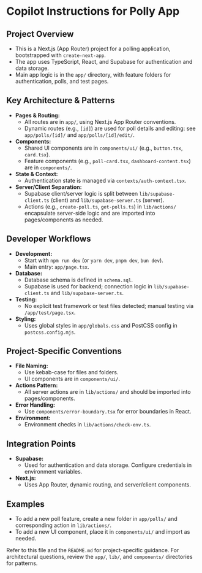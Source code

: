 # Copilot Instructions for Polly App

## Project Overview

- This is a Next.js (App Router) project for a polling application, bootstrapped with `create-next-app`.
- The app uses TypeScript, React, and Supabase for authentication and data storage.
- Main app logic is in the `app/` directory, with feature folders for authentication, polls, and test pages.

## Key Architecture & Patterns

- **Pages & Routing:**
  - All routes are in `app/`, using Next.js App Router conventions.
  - Dynamic routes (e.g., `[id]`) are used for poll details and editing: see `app/polls/[id]/` and `app/polls/[id]/edit/`.
- **Components:**
  - Shared UI components are in `components/ui/` (e.g., `button.tsx`, `card.tsx`).
  - Feature components (e.g., `poll-card.tsx`, `dashboard-content.tsx`) are in `components/`.
- **State & Context:**
  - Authentication state is managed via `contexts/auth-context.tsx`.
- **Server/Client Separation:**
  - Supabase client/server logic is split between `lib/supabase-client.ts` (client) and `lib/supabase-server.ts` (server).
  - Actions (e.g., `create-poll.ts`, `get-polls.ts`) in `lib/actions/` encapsulate server-side logic and are imported into pages/components as needed.

## Developer Workflows

- **Development:**
  - Start with `npm run dev` (or `yarn dev`, `pnpm dev`, `bun dev`).
  - Main entry: `app/page.tsx`.
- **Database:**
  - Database schema is defined in `schema.sql`.
  - Supabase is used for backend; connection logic in `lib/supabase-client.ts` and `lib/supabase-server.ts`.
- **Testing:**
  - No explicit test framework or test files detected; manual testing via `/app/test/page.tsx`.
- **Styling:**
  - Uses global styles in `app/globals.css` and PostCSS config in `postcss.config.mjs`.

## Project-Specific Conventions

- **File Naming:**
  - Use kebab-case for files and folders.
  - UI components are in `components/ui/`.
- **Actions Pattern:**
  - All server actions are in `lib/actions/` and should be imported into pages/components.
- **Error Handling:**
  - Use `components/error-boundary.tsx` for error boundaries in React.
- **Environment:**
  - Environment checks in `lib/actions/check-env.ts`.

## Integration Points

- **Supabase:**
  - Used for authentication and data storage. Configure credentials in environment variables.
- **Next.js:**
  - Uses App Router, dynamic routing, and server/client components.

## Examples

- To add a new poll feature, create a new folder in `app/polls/` and corresponding action in `lib/actions/`.
- To add a new UI component, place it in `components/ui/` and import as needed.

Refer to this file and the `README.md` for project-specific guidance. For architectural questions, review the `app/`, `lib/`, and `components/` directories for patterns.
